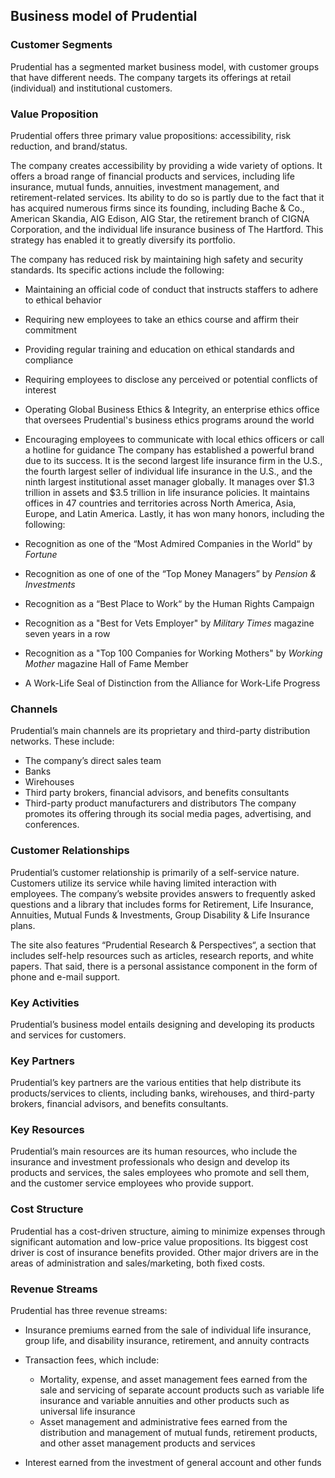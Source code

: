 Business model of Prudential
----------------------------

 ### Customer Segments

 Prudential has a segmented market business model, with customer groups that have different needs. The company targets its offerings at retail (individual) and institutional customers.

 ### Value Proposition

 Prudential offers three primary value propositions: accessibility, risk reduction, and brand/status.

 The company creates accessibility by providing a wide variety of options. It offers a broad range of financial products and services, including life insurance, mutual funds, annuities, investment management, and retirement-related services. Its ability to do so is partly due to the fact that it has acquired numerous firms since its founding, including Bache & Co., American Skandia, AIG Edison, AIG Star, the retirement branch of CIGNA Corporation, and the individual life insurance business of The Hartford. This strategy has enabled it to greatly diversify its portfolio.

 The company has reduced risk by maintaining high safety and security standards. Its specific actions include the following:

  * Maintaining an official code of conduct that instructs staffers to adhere to ethical behavior
 * Requiring new employees to take an ethics course and affirm their commitment
 * Providing regular training and education on ethical standards and compliance
 * Requiring employees to disclose any perceived or potential conflicts of interest
 * Operating Global Business Ethics & Integrity, an enterprise ethics office that oversees Prudential's business ethics programs around the world
 * Encouraging employees to communicate with local ethics officers or call a hotline for guidance
  The company has established a powerful brand due to its success. It is the second largest life insurance firm in the U.S., the fourth largest seller of individual life insurance in the U.S., and the ninth largest institutional asset manager globally. It manages over $1.3 trillion in assets and $3.5 trillion in life insurance policies. It maintains offices in 47 countries and territories across North America, Asia, Europe, and Latin America. Lastly, it has won many honors, including the following:

  * Recognition as one of the “Most Admired Companies in the World“ by *Fortune*
 * Recognition as one of one of the “Top Money Managers” by *Pension & Investments*
 * Recognition as a “Best Place to Work“ by the Human Rights Campaign
 * Recognition as a "Best for Vets Employer" by *Military Times* magazine seven years in a row
 * Recognition as a "Top 100 Companies for Working Mothers" by *Working Mother* magazine Hall of Fame Member
 * A Work-Life Seal of Distinction from the Alliance for Work-Life Progress
  ### Channels

 Prudential’s main channels are its proprietary and third-party distribution networks. These include:

  * The company’s direct sales team
 * Banks
 * Wirehouses
 * Third party brokers, financial advisors, and benefits consultants
 * Third-party product manufacturers and distributors
  The company promotes its offering through its social media pages, advertising, and conferences.

 ### Customer Relationships

 Prudential’s customer relationship is primarily of a self-service nature. Customers utilize its service while having limited interaction with employees. The company’s website provides answers to frequently asked questions and a library that includes forms for Retirement, Life Insurance, Annuities, Mutual Funds & Investments, Group Disability & Life Insurance plans.

 The site also features “Prudential Research & Perspectives“, a section that includes self-help resources such as articles, research reports, and white papers. That said, there is a personal assistance component in the form of phone and e-mail support.

 ### Key Activities

 Prudential’s business model entails designing and developing its products and services for customers.

 ### Key Partners

 Prudential’s key partners are the various entities that help distribute its products/services to clients, including banks, wirehouses, and third-party brokers, financial advisors, and benefits consultants.

 ### Key Resources

 Prudential’s main resources are its human resources, who include the insurance and investment professionals who design and develop its products and services, the sales employees who promote and sell them, and the customer service employees who provide support.

 ### Cost Structure

 Prudential has a cost-driven structure, aiming to minimize expenses through significant automation and low-price value propositions. Its biggest cost driver is cost of insurance benefits provided. Other major drivers are in the areas of administration and sales/marketing, both fixed costs.

 ### Revenue Streams

 Prudential has three revenue streams:

  * Insurance premiums earned from the sale of individual life insurance, group life, and disability insurance, retirement, and annuity contracts
 * Transaction fees, which include: 
	 + Mortality, expense, and asset management fees earned from the sale and servicing of separate account products such as variable life insurance and variable annuities and other products such as universal life insurance
	 + Asset management and administrative fees earned from the distribution and management of mutual funds, retirement products, and other asset management products and services
	  
 * Interest earned from the investment of general account and other funds